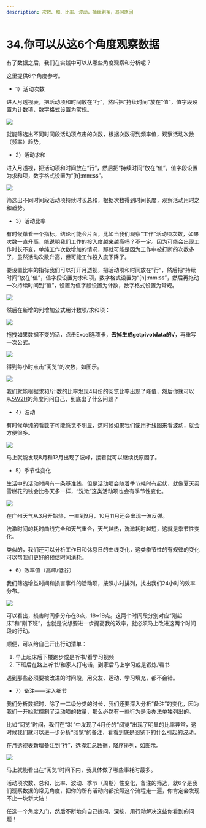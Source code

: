 ```yaml
---
description: 次数、和、比率、波动，抽丝剥茧，追问原因
---
```


# 34.你可以从这6个角度观察数据

有了数据之后，我们在实践中可以从哪些角度观察和分析呢？

这里提供6个角度参考。

* 1）活动次数

进入月透视表，把活动项和时间放在“行”，然后把“持续时间”放在“值”，值字段设置为计数项，数字格式设置为常规。

![](<../.gitbook/assets/图片 (101).png>)

就能筛选出不同时间段活动项点击的次数，根据次数得到频率值，观察活动次数（频率）趋势。

* 2）活动求和

进入月透视，把活动项和时间放在“行”，然后把“持续时间”放在“值”，值字段设置为求和项，数字格式设置为“\[h]:mm:ss”。

![](<../.gitbook/assets/图片 (90).png>)

筛选出不同时间段活动项持续时长总和，根据次数得到时间长度，观察活动用时之和趋势。

* 3）活动比率

有时候单看一个指标，结论可能会片面，比如当我们观察“工作”活动项次数，如果次数一直升高，能说明我们工作的投入度越来越高吗？不一定。因为可能会出现工作时长不变，单纯工作次数增加的情况，那就可能是因为工作中被打断的次数多了，虽然活动次数升高，但可能工作投入度下降了。

要设置比率的指标我们可以打开月透视，把活动项和时间放在“行”，然后把“持续时间”放在“值”，值字段设置为求和项，数字格式设置为“\[h]:mm:ss”，然后再拖动一次持续时间到“值”，设置为值字段设置为计数，数字格式设置为常规。

![](<../.gitbook/assets/图片 (91).png>)

然后在新增的列增加公式用计数项/求和项：

![](<../.gitbook/assets/图片 (92).png>)

拖拽如果数据不变的话，点击Excel选项卡，**去掉生成getpivotdata的√**，再重写一次公式。

![](<../.gitbook/assets/图片 (93).png>)

得到每小时点击“阅览”的次数，如图示。

![](<../.gitbook/assets/图片 (95).png>)

我们就能根据求和/计数的比率发现4月份的阅览比率出现了峰值，然后你就可以从[5W2H](https://wiki.mbalib.com/zh-cn/5W2H%E5%88%86%E6%9E%90%E6%B3%95)的角度问问自己，到底出了什么问题？

* 4）波动

有时候单纯的看数字可能感觉不明显，这时候如果我们使用折线图来看波动，就会方便很多。

![](<../.gitbook/assets/图片 (94).png>)

马上就能发现8月和12月出现了波峰，接着就可以继续找原因了。

* 5）季节性变化

生活中的活动时间有一条基准线，但是活动项会随着季节耗时有起伏，就像夏天买雪糕花的钱会比冬天多一样，“洗漱”这类活动项也会有季节性变化。

![](<../.gitbook/assets/图片 (96).png>)

在广州天气从3月开始热，一直到9月，10月11月还会出现一波反弹。

洗漱时间的耗时曲线完全和天气重合，天气越热，洗漱耗时越短，这就是季节性变化。

类似的，我们还可以分析工作日和休息日的曲线变化，这类季节性的有规律的变化可以帮我们更好的预估时间消耗。

* 6）效率值（高峰/低谷）

我们筛选增益时间和损害事件的活动项，按照小时排列，找出我们24小时的效率分布。

![](<../.gitbook/assets/图片 (97).png>)

可以看出，损害时间多分布在8点，18\~19点。这两个时间段分别对应“刚起床”和“刚下班”，也就是说想要进一步提高我的效率，就必须马上改进这两个时间段的行动。

顺便，可以给自己开出行动清单：

1. 早上起床后下楼跑步或是听书/看学习视频
2. 下班后在路上听书/和家人打电话，到家后马上学习或是锻炼/看书

遇到那些必须要被改进的时间段，用交友、运动、学习填充，都不会错。

* 7）备注——深入细节

我们分析数据时，除了一二级分类的时长，我们还要深入分析“备注”的变化，因为我们一开始就控制了活动项的数量，那么必然有一些行为是没办法单独列出的。

比如“阅览”时间，我们在“3）”中发现了4月份的“阅览”出现了明显的比率异常，这时候我们就可以进一步分析“阅览”的备注，看看到底是阅览下的什么引起的波动。

在月透视表新增备注到“行”，选择汇总数据，降序排列，如图示。

![](<../.gitbook/assets/图片 (98).png>)

马上就能看出在“阅览”时间下内，我具体做了哪些事耗时最多。

活动项次数、总和、比率、波动、季节（周期）性变化，备注的筛选，就6个是我们观察数据的常见角度，把你的所有活动向都按照这个流程走一遍，你肯定会发现不止一块新大陆！

任选一个角度入门，然后不断地向自己提问，深挖，用行动解决这些你看到的问题！
